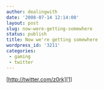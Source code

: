 ```yaml
---
author: dealingwith
date: '2008-07-14 12:14:00'
layout: post
slug: now-were-getting-somewhere
status: publish
title: Now we're getting somewhere
wordpress_id: '3211'
categories:
 - gaming
 - twitter
---
```


[http://twitter.com/z0rk][1]


   [1]: http://twitter.com/z0rk

   

